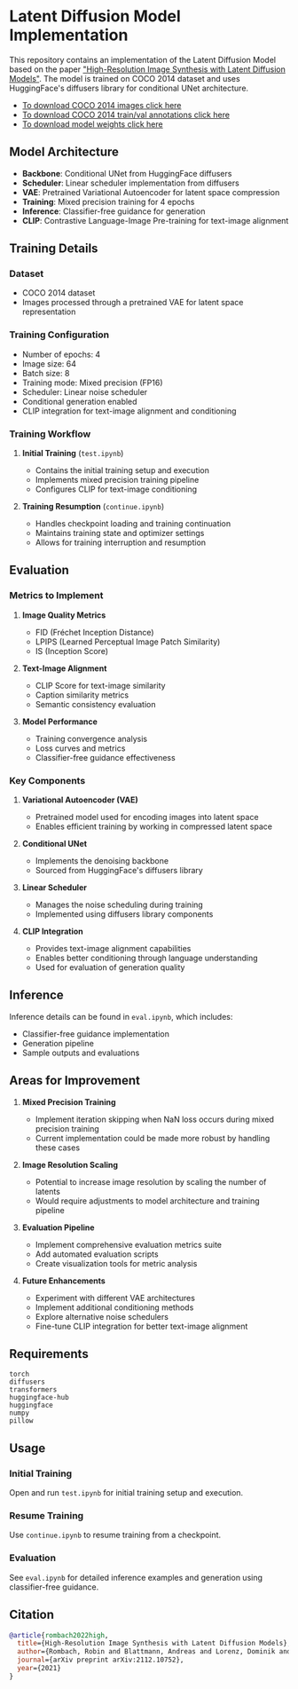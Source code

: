 # Latent Diffusion Model Implementation

This repository contains an implementation of the Latent Diffusion Model based on the paper ["High-Resolution Image Synthesis with Latent Diffusion Models"](https://arxiv.org/abs/2112.10752). The model is trained on COCO 2014 dataset and uses HuggingFace's diffusers library for conditional UNet architecture.

- [To download COCO 2014 images click here](http://images.cocodataset.org/zips/train2014.zip)
- [To download COCO 2014 train/val annotations click here](http://images.cocodataset.org/annotations/annotations_trainval2014.zip)
- [To download model weights click here](https://mega.nz/file/Y0wTxJBA#Y38NS9eX54D8s_kJz0wU485DtJlqUWeSi5pluoju4Ug)

## Model Architecture

- **Backbone**: Conditional UNet from HuggingFace diffusers
- **Scheduler**: Linear scheduler implementation from diffusers
- **VAE**: Pretrained Variational Autoencoder for latent space compression
- **Training**: Mixed precision training for 4 epochs
- **Inference**: Classifier-free guidance for generation
- **CLIP**: Contrastive Language-Image Pre-training for text-image alignment

## Training Details

### Dataset
- COCO 2014 dataset
- Images processed through a pretrained VAE for latent space representation

### Training Configuration
- Number of epochs: 4
- Image size: 64
- Batch size: 8
- Training mode: Mixed precision (FP16)
- Scheduler: Linear noise scheduler
- Conditional generation enabled
- CLIP integration for text-image alignment and conditioning

### Training Workflow
1. **Initial Training** (`test.ipynb`)
   - Contains the initial training setup and execution
   - Implements mixed precision training pipeline
   - Configures CLIP for text-image conditioning

2. **Training Resumption** (`continue.ipynb`)
   - Handles checkpoint loading and training continuation
   - Maintains training state and optimizer settings
   - Allows for training interruption and resumption

## Evaluation

### Metrics to Implement
1. **Image Quality Metrics**
   - FID (Fréchet Inception Distance)
   - LPIPS (Learned Perceptual Image Patch Similarity)
   - IS (Inception Score)

2. **Text-Image Alignment**
   - CLIP Score for text-image similarity
   - Caption similarity metrics
   - Semantic consistency evaluation

3. **Model Performance**
   - Training convergence analysis
   - Loss curves and metrics
   - Classifier-free guidance effectiveness

### Key Components
1. **Variational Autoencoder (VAE)**
   - Pretrained model used for encoding images into latent space
   - Enables efficient training by working in compressed latent space

2. **Conditional UNet**
   - Implements the denoising backbone
   - Sourced from HuggingFace's diffusers library

3. **Linear Scheduler**
   - Manages the noise scheduling during training
   - Implemented using diffusers library components

4. **CLIP Integration**
   - Provides text-image alignment capabilities
   - Enables better conditioning through language understanding
   - Used for evaluation of generation quality

## Inference

Inference details can be found in `eval.ipynb`, which includes:
- Classifier-free guidance implementation
- Generation pipeline
- Sample outputs and evaluations

## Areas for Improvement

1. **Mixed Precision Training**
   - Implement iteration skipping when NaN loss occurs during mixed precision training
   - Current implementation could be made more robust by handling these cases

2. **Image Resolution Scaling**
   - Potential to increase image resolution by scaling the number of latents
   - Would require adjustments to model architecture and training pipeline

3. **Evaluation Pipeline**
   - Implement comprehensive evaluation metrics suite
   - Add automated evaluation scripts
   - Create visualization tools for metric analysis

4. **Future Enhancements**
   - Experiment with different VAE architectures
   - Implement additional conditioning methods
   - Explore alternative noise schedulers
   - Fine-tune CLIP integration for better text-image alignment

## Requirements

```
torch
diffusers
transformers
huggingface-hub
huggingface
numpy
pillow
```

## Usage

### Initial Training

Open and run `test.ipynb` for initial training setup and execution.

### Resume Training

Use `continue.ipynb` to resume training from a checkpoint.

### Evaluation

See `eval.ipynb` for detailed inference examples and generation using classifier-free guidance.


## Citation

```bibtex
@article{rombach2022high,
  title={High-Resolution Image Synthesis with Latent Diffusion Models},
  author={Rombach, Robin and Blattmann, Andreas and Lorenz, Dominik and Esser, Patrick and Ommer, Bj{\"o}rn},
  journal={arXiv preprint arXiv:2112.10752},
  year={2021}
}
```

